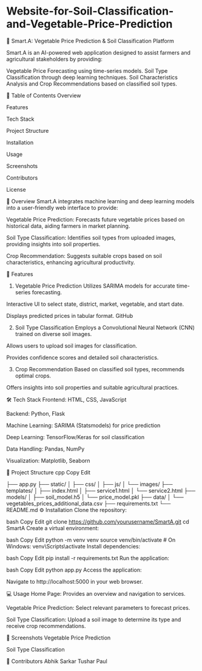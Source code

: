 # Website-for-Soil-Classification-and-Vegetable-Price-Prediction
🌾 Smart.A: Vegetable Price Prediction & Soil Classification Platform

Smart.A is an AI-powered web application designed to assist farmers and agricultural stakeholders by providing:​

Vegetable Price Forecasting using time-series models.
Soil Type Classification through deep learning techniques.
Soil Characteristics Analysis and Crop Recommendations based on classified soil types.​

📌 Table of Contents
Overview

Features

Tech Stack

Project Structure

Installation

Usage

Screenshots

Contributors

License

📖 Overview
Smart.A integrates machine learning and deep learning models into a user-friendly web interface to provide:​

Vegetable Price Prediction: Forecasts future vegetable prices based on historical data, aiding farmers in market planning.

Soil Type Classification: Identifies soil types from uploaded images, providing insights into soil properties.

Crop Recommendation: Suggests suitable crops based on soil characteristics, enhancing agricultural productivity.​

🚀 Features
1. Vegetable Price Prediction
Utilizes SARIMA models for accurate time-series forecasting.

Interactive UI to select state, district, market, vegetable, and start date.

Displays predicted prices in tabular format.​
GitHub

2. Soil Type Classification
Employs a Convolutional Neural Network (CNN) trained on diverse soil images.

Allows users to upload soil images for classification.

Provides confidence scores and detailed soil characteristics.​

3. Crop Recommendation
Based on classified soil types, recommends optimal crops.

Offers insights into soil properties and suitable agricultural practices.​

🛠 Tech Stack
Frontend: HTML, CSS, JavaScript

Backend: Python, Flask

Machine Learning: SARIMA (Statsmodels) for price prediction

Deep Learning: TensorFlow/Keras for soil classification

Data Handling: Pandas, NumPy

Visualization: Matplotlib, Seaborn​

📁 Project Structure
cpp
Copy
Edit

├── app.py
├── static/
│   ├── css/
│   ├── js/
│   └── images/
├── templates/
│   ├── index.html
│   ├── service1.html
│   └── service2.html
├── models/
│   ├── soil_model.h5
│   └── price_model.pkl
├── data/
│   └── vegetables_prices_additional_data.csv
├── requirements.txt
└── README.md
⚙ Installation
Clone the repository:

bash
Copy
Edit
git clone https://github.com/yourusername/SmartA.git
cd SmartA
Create a virtual environment:

bash
Copy
Edit
python -m venv venv
source venv/bin/activate  # On Windows: venv\Scripts\activate
Install dependencies:

bash
Copy
Edit
pip install -r requirements.txt
Run the application:

bash
Copy
Edit
python app.py
Access the application:

Navigate to http://localhost:5000 in your web browser.

💻 Usage
Home Page: Provides an overview and navigation to services.

Vegetable Price Prediction: Select relevant parameters to forecast prices.

Soil Type Classification: Upload a soil image to determine its type and receive crop recommendations.​

📸 Screenshots
Vegetable Price Prediction

Soil Type Classification

👥 Contributors
Abhik Sarkar
Tushar Paul
